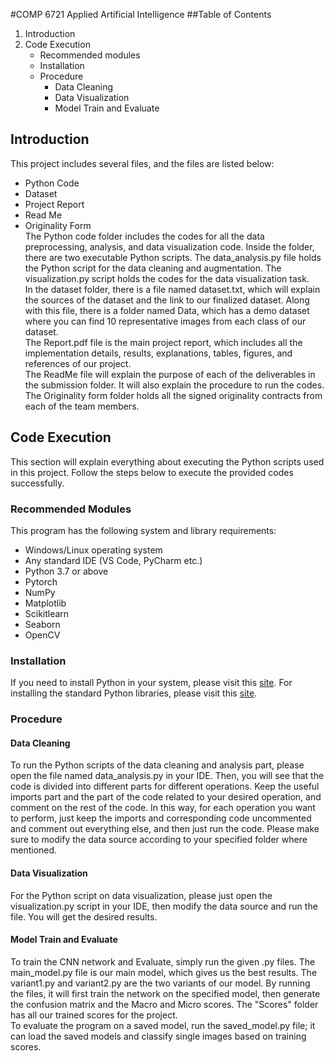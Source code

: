 #﻿COMP 6721 Applied Artificial Intelligence
##Table of Contents<br>
1. Introduction
2. Code Execution
   * Recommended modules
   * Installation
   * Procedure
     * Data Cleaning
     * Data Visualization
     * Model Train and Evaluate <br>
## Introduction<br>
This project includes several files, and the files are listed below:
* Python Code
* Dataset
* Project Report
* Read Me
* Originality Form<br>
The Python code folder includes the codes for all the data preprocessing, analysis, and data visualization code. Inside the folder, there are two executable Python scripts. The data_analysis.py file holds the Python script for the data cleaning and augmentation. The visualization.py script holds the codes for the data visualization task.<br>
 In the dataset folder, there is a file named dataset.txt, which will explain the sources of the dataset and the link to our finalized dataset. Along with this file, there is a folder named Data, which has a demo dataset where you can find 10 representative images from each class of our dataset.<br>
The Report.pdf file is the main project report, which includes all the implementation details, results, explanations, tables, figures, and references of our project.<br>
The ReadMe file will explain the purpose of each of the deliverables in the submission folder. It will also explain the procedure to run the codes.<br>
The Originality form folder holds all the signed originality contracts from each of the team members.<br>
 
## Code Execution<br>
This section will explain everything about executing the Python scripts used in this project. Follow the steps below to execute the provided codes successfully.<br>
### Recommended Modules<br>
This program has the following system and library requirements:
* Windows/Linux operating system
* Any standard IDE (VS Code, PyCharm etc.)
* Python 3.7 or above
* Pytorch
* NumPy
* Matplotlib
* Scikitlearn
* Seaborn
* OpenCV<br>
### Installation<br>
If you need to install Python in your system, please visit this [site](https://www.python.org/). For installing the standard Python libraries, please visit this [site](https://docs.python.org/3/library/index.html).<br>
### Procedure<br>
#### Data Cleaning<br>
To run the Python scripts of the data cleaning and analysis part, please open the file named data_analysis.py in your IDE. Then, you will see that the code is divided into different parts for different operations. Keep the useful imports part and the part of the code related to your desired operation, and comment on the rest of the code. In this way, for each operation you want to perform, just keep the imports and corresponding code uncommented and comment out everything else, and then just run the code. Please make sure to modify the data source according to your specified folder where mentioned.<br>
#### Data Visualization<br>
For the Python script on data visualization, please just open the visualization.py script in your IDE, then modify the data source and run the file. You will get the desired results.
#### Model Train and Evaluate
To train the CNN network and Evaluate, simply run the given .py files. The main_model.py file is our main model, which gives us the best results. The variant1.py and variant2.py are the two variants of our model. By running the files, it will first train the network on the specified model, then generate the confusion matrix and the Macro and Micro scores. The "Scores" folder has all our trained scores for the project. <br>
To evaluate the program on a saved model, run the saved_model.py file; it can load the saved models and classify single images based on training scores.
